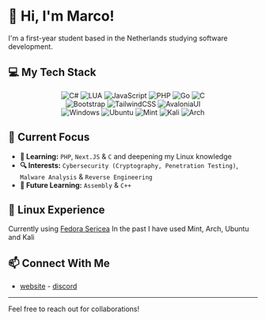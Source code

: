 # 👋 Hi, I'm Marco!

I'm a first-year student based in the Netherlands studying software development.

## 💻 My Tech Stack

<div align="center">
  <div>
    <img src="https://img.shields.io/badge/C%23-239120?style=for-the-badge&logo=c-sharp&logoColor=white" alt="C#"/>
    <img src="https://img.shields.io/badge/Lua-2C2D72?style=for-the-badge&logo=lua&logoColor=white" alt="LUA"/>
    <img src="https://img.shields.io/badge/JavaScript-323330?style=for-the-badge&logo=javascript&logoColor=F7DF1E" alt="JavaScript"/>
    <img src="https://img.shields.io/badge/PHP-777BB4?style=for-the-badge&logo=php&logoColor=white" alt="PHP"/>
    <img src="https://img.shields.io/badge/Go-00ADD8?style=for-the-badge&logo=go&logoColor=white" alt="Go"/>
    <img src="https://img.shields.io/badge/c-%2300599C.svg?style=for-the-badge&logo=c&logoColor=white" alt="C"/>
  </div>
  <div>
    <img src="https://img.shields.io/badge/Bootstrap-563D7C?style=for-the-badge&logo=bootstrap&logoColor=white" alt="Bootstrap"/>
    <img src="https://img.shields.io/badge/Tailwind_CSS-38B2AC?style=for-the-badge&logo=tailwind-css&logoColor=white" alt="TailwindCSS"/>
    <img src="https://img.shields.io/badge/Avalonia_UI-8B0000?style=for-the-badge" alt="AvaloniaUI"/>
  </div>
  <div>
    <img src="https://img.shields.io/badge/Windows-0078D6?style=for-the-badge&logo=windows&logoColor=white" alt="Windows"/>
    <img src="https://img.shields.io/badge/Ubuntu-E95420?style=for-the-badge&logo=ubuntu&logoColor=white" alt="Ubuntu"/>
    <img src="https://img.shields.io/badge/Mint-87CF3E?style=for-the-badge&logo=linux-mint&logoColor=white" alt="Mint"/>
    <img src="https://img.shields.io/badge/Kali-268BEE?style=for-the-badge&logo=kalilinux&logoColor=white" alt="Kali"/>
    <img src="https://img.shields.io/badge/Arch-1793D1?style=for-the-badge&logo=arch-linux&logoColor=white" alt="Arch"/>
  </div>
</div>

## 🚀 Current Focus

- **🌱 Learning:** ``PHP``, ``Next.JS`` & ``C`` and deepening my Linux knowledge
- **🔍 Interests:** ``Cybersecurity (Cryptography, Penetration Testing)``, ``Malware Analysis`` & ``Reverse Engineering``
- **🔮 Future Learning:** ``Assembly`` & ``C++``

## 🐧 Linux Experience
Currently using [Fedora Sericea](https://docs.fedoraproject.org/en-US/fedora-sericea/)
In the past I have used Mint, Arch, Ubuntu and Kali

## 📫 Connect With Me
- [website](https://marco007.dev) - [discord](https://discord.com/users/386204172258770954)

---

Feel free to reach out for collaborations!
